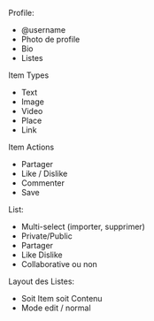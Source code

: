 Profile:
- @username
- Photo de profile
- Bio
- Listes

Item Types
- Text
- Image
- Video
- Place
- Link

Item Actions
- Partager
- Like / Dislike
- Commenter
- Save

List:
- Multi-select (importer, supprimer)
- Private/Public
- Partager
- Like Dislike
- Collaborative ou non

Layout des Listes:
- Soit Item soit Contenu
- Mode edit / normal
